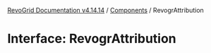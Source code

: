 [RevoGrid Documentation v4.14.14](README.md) / [Components](Namespace.Components.md) / RevogrAttribution

# Interface: RevogrAttribution
